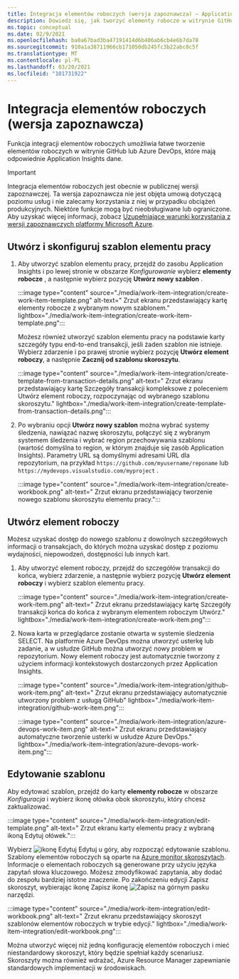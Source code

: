 ```yaml
---
title: Integracja elementów roboczych (wersja zapoznawcza) — Application Insights
description: Dowiedz się, jak tworzyć elementy robocze w witrynie GitHub lub Azure DevOps, korzystając z osadzonych w nich danych Application Insights.
ms.topic: conceptual
ms.date: 02/9/2021
ms.openlocfilehash: ba0a67bad3ba47191414d6b406ab6cb4e6b7da78
ms.sourcegitcommit: 910a1a38711966cb171050db245fc3b22abc8c5f
ms.translationtype: MT
ms.contentlocale: pl-PL
ms.lasthandoff: 03/20/2021
ms.locfileid: "101731922"
---
```

# <a name="work-item-integration-preview"></a>Integracja elementów roboczych (wersja zapoznawcza)

Funkcja integracji elementów roboczych umożliwia łatwe tworzenie elementów roboczych w witrynie GitHub lub Azure DevOps, które mają odpowiednie Application Insights dane.

> [!IMPORTANT]
> Integracja elementów roboczych jest obecnie w publicznej wersji zapoznawczej.
> Ta wersja zapoznawcza nie jest objęta umową dotyczącą poziomu usług i nie zalecamy korzystania z niej w przypadku obciążeń produkcyjnych. Niektóre funkcje mogą być nieobsługiwane lub ograniczone.
> Aby uzyskać więcej informacji, zobacz [Uzupełniające warunki korzystania z wersji zapoznawczych platformy Microsoft Azure](https://azure.microsoft.com/support/legal/preview-supplemental-terms/).

## <a name="create-and-configure-a-work-item-template"></a>Utwórz i skonfiguruj szablon elementu pracy

1. Aby utworzyć szablon elementu pracy, przejdź do zasobu Application Insights i po lewej stronie w obszarze *Konfigurowanie* wybierz **elementy robocze** , a następnie wybierz pozycję **Utwórz nowy szablon** .

    :::image type="content" source="./media/work-item-integration/create-work-item-template.png" alt-text=" Zrzut ekranu przedstawiający kartę elementy robocze z wybranym nowym szablonem." lightbox="./media/work-item-integration/create-work-item-template.png":::

    Możesz również utworzyć szablon elementu pracy na podstawie karty szczegóły typu end-to-end transakcji, jeśli żaden szablon nie istnieje. Wybierz zdarzenie i po prawej stronie wybierz pozycję **Utwórz element roboczy**, a następnie **Zacznij od szablonu skoroszytu**.

    :::image type="content" source="./media/work-item-integration/create-template-from-transaction-details.png" alt-text=" Zrzut ekranu przedstawiający kartę Szczegóły transakcji kompleksowe z poleceniem Utwórz element roboczy, rozpoczynając od wybranego szablonu skoroszytu." lightbox="./media/work-item-integration/create-template-from-transaction-details.png":::

2. Po wybraniu opcji **Utwórz nowy szablon** można wybrać systemy śledzenia, nawiązać nazwę skoroszytu, połączyć się z wybranym systemem śledzenia i wybrać region przechowywania szablonu (wartość domyślna to region, w którym znajduje się zasób Application Insights). Parametry URL są domyślnymi adresami URL dla repozytorium, na przykład `https://github.com/myusername/reponame` lub `https://mydevops.visualstudio.com/myproject` .

    :::image type="content" source="./media/work-item-integration/create-workbook.png" alt-text=" Zrzut ekranu przedstawiający tworzenie nowego szablonu skoroszytu elementu pracy.":::

## <a name="create-a-work-item"></a>Utwórz element roboczy

 Możesz uzyskać dostęp do nowego szablonu z dowolnych szczegółowych informacji o transakcjach, do których można uzyskać dostęp z poziomu wydajności, niepowodzeń, dostępności lub innych kart.

1. Aby utworzyć element roboczy, przejdź do szczegółów transakcji do końca, wybierz zdarzenie, a następnie wybierz pozycję **Utwórz element roboczy** i wybierz szablon elementu pracy.

    :::image type="content" source="./media/work-item-integration/create-work-item.png" alt-text=" Zrzut ekranu przedstawiający kartę Szczegóły transakcji końca do końca z wybranym elementem roboczym Utwórz." lightbox="./media/work-item-integration/create-work-item.png":::

1. Nowa karta w przeglądarce zostanie otwarta w systemie śledzenia SELECT. Na platformie Azure DevOps można utworzyć usterkę lub zadanie, a w usłudze GitHub można utworzyć nowy problem w repozytorium. Nowy element roboczy jest automatycznie tworzony z użyciem informacji kontekstowych dostarczonych przez Application Insights.

    :::image type="content" source="./media/work-item-integration/github-work-item.png" alt-text=" Zrzut ekranu przedstawiający automatycznie utworzony problem z usługą GitHub" lightbox="./media/work-item-integration/github-work-item.png":::

    :::image type="content" source="./media/work-item-integration/azure-devops-work-item.png" alt-text=" Zrzut ekranu przedstawiający automatyczne tworzenie usterki w usłudze Azure DevOps." lightbox="./media/work-item-integration/azure-devops-work-item.png":::

## <a name="edit-a-template"></a>Edytowanie szablonu

Aby edytować szablon, przejdź do karty **elementy robocze** w obszarze *Konfiguracja* i wybierz ikonę ołówka obok skoroszytu, który chcesz zaktualizować.

:::image type="content" source="./media/work-item-integration/edit-template.png" alt-text=" Zrzut ekranu karty elementu pracy z wybraną ikoną Edytuj ołówek.":::

Wybierz ![ ikonę Edytuj Edytuj ](./media/work-item-integration/edit-icon.png) u góry, aby rozpocząć edytowanie szablonu. Szablony elementów roboczych są oparte na [Azure monitor skoroszytach](../visualize/workbooks-overview.md). Informacje o elementach roboczych są generowane przy użyciu języka zapytań słowa kluczowego. Możesz zmodyfikować zapytania, aby dodać do zespołu bardziej istotne znaczenie. Po zakończeniu edycji Zapisz skoroszyt, wybierając ikonę Zapisz ikonę ![ Zapisz ](./media/work-item-integration/save-icon.png) na górnym pasku narzędzi.

:::image type="content" source="./media/work-item-integration/edit-workbook.png" alt-text=" Zrzut ekranu przedstawiający skoroszyt szablonów elementów roboczych w trybie edycji." lightbox="./media/work-item-integration/edit-workbook.png":::

Można utworzyć więcej niż jedną konfigurację elementów roboczych i mieć niestandardowy skoroszyt, który będzie spełniał każdy scenariusz. Skoroszyty można również wdrażać, Azure Resource Manager zapewnianie standardowych implementacji w środowiskach.
